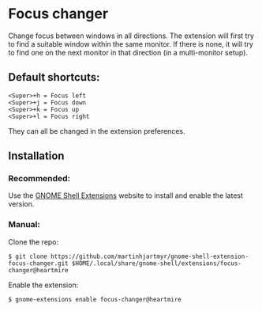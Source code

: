 # Focus changer

Change focus between windows in all directions. The extension will first try to find a suitable window within the same monitor. If there is none, it will try to find one on the next monitor in that direction (in a multi-monitor setup).

## Default shortcuts:
```
<Super>+h = Focus left
<Super>+j = Focus down
<Super>+k = Focus up
<Super>+l = Focus right
```
They can all be changed in the extension preferences.

## Installation

### Recommended:
Use the [GNOME Shell Extensions](https://extensions.gnome.org/extension/4627/focus-changer) website to
install and enable the latest version.

### Manual:

 Clone the repo:
```
$ git clone https://github.com/martinhjartmyr/gnome-shell-extension-focus-changer.git $HOME/.local/share/gnome-shell/extensions/focus-changer@heartmire
```

Enable the extension:
```
$ gnome-extensions enable focus-changer@heartmire
```